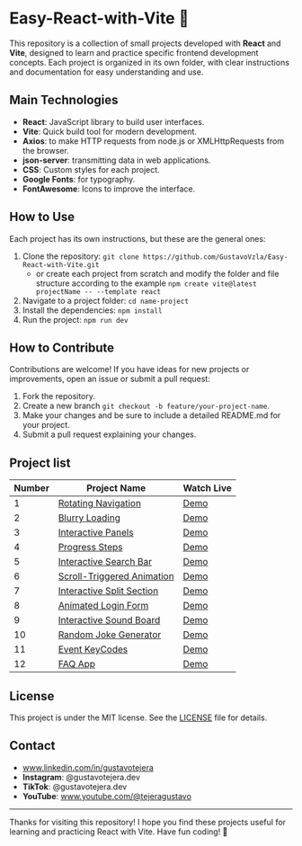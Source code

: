 # Easy-React-with-Vite 🚀

This repository is a collection of small projects developed with **React** and **Vite**, designed to learn and practice specific frontend development concepts. Each project is organized in its own folder, with clear instructions and documentation for easy understanding and use.

## Main Technologies

- **React**: JavaScript library to build user interfaces.
- **Vite**: Quick build tool for modern development.
- **Axios**: to make HTTP requests from node.js or XMLHttpRequests from the browser.
- **json-server**: transmitting data in web applications.
- **CSS**: Custom styles for each project.
- **Google Fonts**: for typography.
- **FontAwesome**: Icons to improve the interface.

## How to Use

Each project has its own instructions, but these are the general ones:

1. Clone the repository: `git clone https://github.com/GustavoVzla/Easy-React-with-Vite.git`
   - or create each project from scratch and modify the folder and file structure according to the example `npm create vite@latest projectName -- --template react`
2. Navigate to a project folder: `cd name-project`
3. Install the dependencies: `npm install`
4. Run the project: `npm run dev`

## How to Contribute

Contributions are welcome! If you have ideas for new projects or improvements, open an issue or submit a pull request:

1. Fork the repository.
2. Create a new branch `git checkout -b feature/your-project-name`.
3. Make your changes and be sure to include a detailed README.md for your project.
4. Submit a pull request explaining your changes.

## Project list

| Number | Project Name                                             | Watch Live                                              |
| ------ | -------------------------------------------------------- | ------------------------------------------------------- |
| 1      | [Rotating Navigation](rotating-navigation)               | [Demo](https://rotating-navigation-zeta.vercel.app/)    |
| 2      | [Blurry Loading](blurry-loading)                         | [Demo](https://blurry-loading-delta.vercel.app/)        |
| 3      | [Interactive Panels](interactive-panels)                 | [Demo](https://interactive-panels.vercel.app/)          |
| 4      | [Progress Steps](progress-steps)                         | [Demo](https://progress-steps-psi.vercel.app/)          |
| 5      | [Interactive Search Bar](interactive-search-bar)         | [Demo](https://interactive-search-bar.vercel.app/)      |
| 6      | [Scroll-Triggered Animation](scroll-triggered-animation) | [Demo](https://scroll-triggered-animation.vercel.app/)  |
| 7      | [Interactive Split Section](interactive-split-section)   | [Demo](https://interactive-split-section.vercel.app/)   |
| 8      | [Animated Login Form](animated-login-form)               | [Demo](https://animated-login-form-ten.vercel.app/)     |
| 9      | [Interactive Sound Board](interactive-sound-board)       | [Demo](https://interactive-sound-board.vercel.app/)     |
| 10     | [Random Joke Generator](random-joke-generator)           | [Demo](https://random-joke-generator-brown.vercel.app/) |
| 11     | [Event KeyCodes](event-keycodes)                         | [Demo](https://event-keycodes-brown.vercel.app/)        |
| 12     | [FAQ App](faq-app)                                       | [Demo](https://faq-app-rose.vercel.app/)                |

## License

This project is under the MIT license. See the [LICENSE](LICENSE) file for details.

## Contact

- www.linkedin.com/in/gustavotejera
- **Instagram**: @gustavotejera.dev
- **TikTok**: @gustavotejera.dev
- **YouTube**: www.youtube.com/@tejeragustavo

---

Thanks for visiting this repository! I hope you find these projects useful for learning and practicing React with Vite. Have fun coding! 🚀

